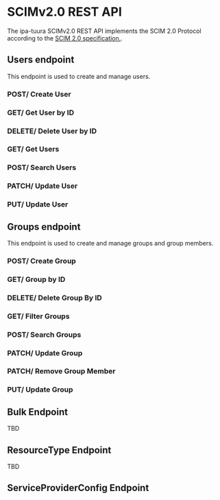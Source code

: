 # SCIMv2.0 REST API

The ipa-tuura SCIMv2.0 REST API implements the SCIM 2.0 Protocol according to the [SCIM 2.0 specification.](https://tools.ietf.org/html/rfc7644).

## Users endpoint

This endpoint is used to create and manage users.

### POST/ Create User
### GET/ Get User by ID
### DELETE/ Delete User by ID
### GET/ Get Users
### POST/ Search Users
### PATCH/ Update User
### PUT/ Update User

## Groups endpoint

This endpoint is used to create and manage groups and group members.

### POST/ Create Group
### GET/ Group by ID
### DELETE/ Delete Group By ID
### GET/ Filter Groups
### POST/ Search Groups
### PATCH/ Update Group
### PATCH/ Remove Group Member
### PUT/ Update Group

## Bulk Endpoint

TBD

## ResourceType Endpoint

TBD

## ServiceProviderConfig Endpoint

